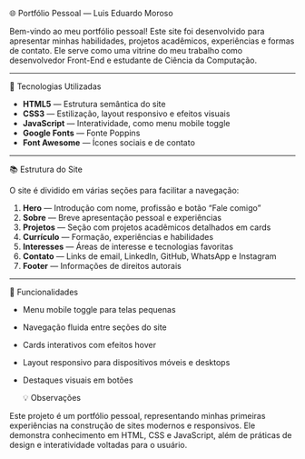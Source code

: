  🌐 Portfólio Pessoal — Luis Eduardo Moroso

Bem-vindo ao meu portfólio pessoal! Este site foi desenvolvido para apresentar minhas habilidades, projetos acadêmicos, experiências e formas de contato. Ele serve como uma vitrine do meu trabalho como desenvolvedor Front-End e estudante de Ciência da Computação.

---
 🚀 Tecnologias Utilizadas

- **HTML5** — Estrutura semântica do site
- **CSS3** — Estilização, layout responsivo e efeitos visuais
- **JavaScript** — Interatividade, como menu mobile toggle
- **Google Fonts** — Fonte Poppins
- **Font Awesome** — Ícones sociais e de contato

---
 📚 Estrutura do Site

O site é dividido em várias seções para facilitar a navegação:

1. **Hero** — Introdução com nome, profissão e botão “Fale comigo”
2. **Sobre** — Breve apresentação pessoal e experiências
3. **Projetos** — Seção com projetos acadêmicos detalhados em cards
4. **Currículo** — Formação, experiências e habilidades
5. **Interesses** — Áreas de interesse e tecnologias favoritas
6. **Contato** — Links de email, LinkedIn, GitHub, WhatsApp e Instagram
7. **Footer** — Informações de direitos autorais

---
 🎯 Funcionalidades

- Menu mobile toggle para telas pequenas
- Navegação fluida entre seções do site
- Cards interativos com efeitos hover
- Layout responsivo para dispositivos móveis e desktops
- Destaques visuais em botões

  💡 Observações

Este projeto é um portfólio pessoal, representando minhas primeiras experiências na construção de sites modernos e responsivos. Ele demonstra conhecimento em HTML, CSS e JavaScript, além de práticas de design e interatividade voltadas para o usuário.
